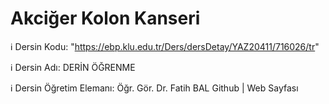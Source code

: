 # Akciğer Kolon Kanseri

ℹ️ Dersin Kodu: "https://ebp.klu.edu.tr/Ders/dersDetay/YAZ20411/716026/tr"

ℹ️ Dersin Adı: DERİN ÖĞRENME

ℹ️ Dersin Öğretim Elemanı: Öğr. Gör. Dr. Fatih BAL Github | Web Sayfası
